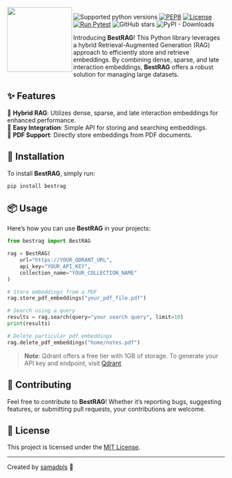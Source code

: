 
<img src="https://github.com/user-attachments/assets/e23d11d5-2d7b-44e2-aa11-59ddcb66bebc" align=left height=150px>

![Supported python versions](https://img.shields.io/badge/python-3.8%20%7C%203.9%20%7C%203.10%20%7C%203.11-blue)
[![PEP8](https://img.shields.io/badge/code%20style-pep8-black.svg)](https://www.python.org/dev/peps/pep-0008/)
[![License](https://img.shields.io/badge/License-MIT%202.0-blue.svg)](LICENSE)
[![Run Pytest](https://github.com/samadpls/BestRAG/actions/workflows/pytest.yml/badge.svg?branch=main)](https://github.com/samadpls/BestRAG/actions/workflows/pytest.yml)
![GitHub stars](https://img.shields.io/github/stars/samadpls/BestRAG?color=red&label=stars&logoColor=black&style=social)
![PyPI - Downloads](https://img.shields.io/pypi/dm/bestrag?style=social)



Introducing **BestRAG**! This Python library leverages a hybrid Retrieval-Augmented Generation (RAG) approach to efficiently store and retrieve embeddings. By combining dense, sparse, and late interaction embeddings, **BestRAG** offers a robust solution for managing large datasets.


## ✨ Features

🚀 **Hybrid RAG**: Utilizes dense, sparse, and late interaction embeddings for enhanced performance.  
🔌 **Easy Integration**: Simple API for storing and searching embeddings.  
📄 **PDF Support**: Directly store embeddings from PDF documents.  

## 🚀 Installation

To install **BestRAG**, simply run:

```bash
pip install bestrag
```

## 📦 Usage

Here’s how you can use **BestRAG** in your projects:

```python
from bestrag import BestRAG

rag = BestRAG(
    url="https://YOUR_QDRANT_URL", 
    api_key="YOUR_API_KEY", 
    collection_name="YOUR_COLLECTION_NAME"
)

# Store embeddings from a PDF
rag.store_pdf_embeddings("your_pdf_file.pdf")

# Search using a query
results = rag.search(query="your search query", limit=10)
print(results)

# Delete particular pdf embeddings
rag.delete_pdf_embeddings("home/notes.pdf")
```

> **Note**: Qdrant offers a free tier with 1GB of storage. To generate your API key and endpoint, visit [Qdrant](https://qdrant.tech/).

## 🤝 Contributing

Feel free to contribute to **BestRAG**! Whether it’s reporting bugs, suggesting features, or submitting pull requests, your contributions are welcome. 

## 📝 License

This project is licensed under the [MIT License](LICENSE).

---

Created by [samadpls](https://github.com/samadpls) 🎉
